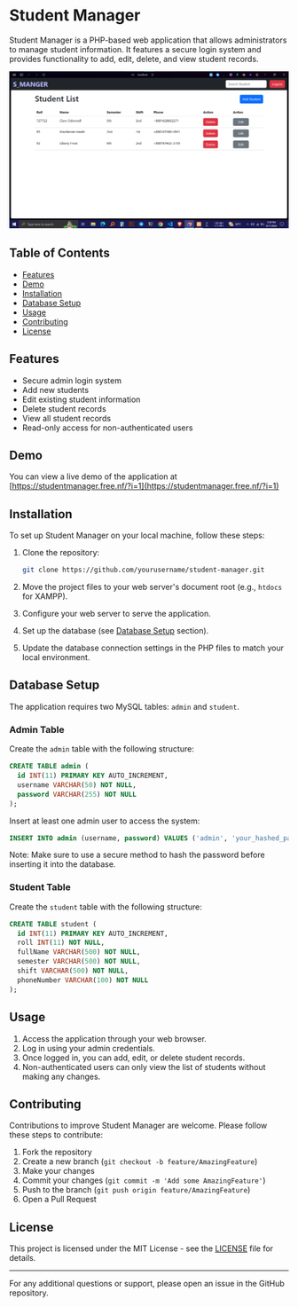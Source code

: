 # Student Manager

Student Manager is a PHP-based web application that allows administrators to manage student information. It features a secure login system and provides functionality to add, edit, delete, and view student records.

![Student Manager Screenshot](/Demopics/homedemo.png)

## Table of Contents

- [Features](#features)
- [Demo](#demo)
- [Installation](#installation)
- [Database Setup](#database-setup)
- [Usage](#usage)
- [Contributing](#contributing)
- [License](#license)

## Features

- Secure admin login system
- Add new students
- Edit existing student information
- Delete student records
- View all student records
- Read-only access for non-authenticated users

## Demo

You can view a live demo of the application at [https://studentmanager.free.nf/?i=1](https://studentmanager.free.nf/?i=1)

## Installation

To set up Student Manager on your local machine, follow these steps:

1. Clone the repository:

   ```bash
   git clone https://github.com/yourusername/student-manager.git
   ```

2. Move the project files to your web server's document root (e.g., `htdocs` for XAMPP).

3. Configure your web server to serve the application.

4. Set up the database (see [Database Setup](#database-setup) section).

5. Update the database connection settings in the PHP files to match your local environment.

## Database Setup

The application requires two MySQL tables: `admin` and `student`.

### Admin Table

Create the `admin` table with the following structure:

```sql
CREATE TABLE admin (
  id INT(11) PRIMARY KEY AUTO_INCREMENT,
  username VARCHAR(50) NOT NULL,
  password VARCHAR(255) NOT NULL
);
```

Insert at least one admin user to access the system:

```sql
INSERT INTO admin (username, password) VALUES ('admin', 'your_hashed_password');
```

Note: Make sure to use a secure method to hash the password before inserting it into the database.

### Student Table

Create the `student` table with the following structure:

```sql
CREATE TABLE student (
  id INT(11) PRIMARY KEY AUTO_INCREMENT,
  roll INT(11) NOT NULL,
  fullName VARCHAR(500) NOT NULL,
  semester VARCHAR(500) NOT NULL,
  shift VARCHAR(500) NOT NULL,
  phoneNumber VARCHAR(100) NOT NULL
);
```

## Usage

1. Access the application through your web browser.
2. Log in using your admin credentials.
3. Once logged in, you can add, edit, or delete student records.
4. Non-authenticated users can only view the list of students without making any changes.

## Contributing

Contributions to improve Student Manager are welcome. Please follow these steps to contribute:

1. Fork the repository
2. Create a new branch (`git checkout -b feature/AmazingFeature`)
3. Make your changes
4. Commit your changes (`git commit -m 'Add some AmazingFeature'`)
5. Push to the branch (`git push origin feature/AmazingFeature`)
6. Open a Pull Request

## License

This project is licensed under the MIT License - see the [LICENSE](LICENSE) file for details.

---

For any additional questions or support, please open an issue in the GitHub repository.
